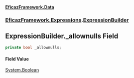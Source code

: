 #### [EficazFramework.Data](EficazFrameworkData.md 'EficazFramework Data')
### [EficazFramework.Expressions](EficazFrameworkData.md#EficazFramework.Expressions 'EficazFramework.Expressions').[ExpressionBuilder](EficazFramework.Expressions/ExpressionBuilder.md 'EficazFramework.Expressions.ExpressionBuilder')

## ExpressionBuilder._allownulls Field

```csharp
private bool _allownulls;
```

#### Field Value
[System.Boolean](https://docs.microsoft.com/en-us/dotnet/api/System.Boolean 'System.Boolean')